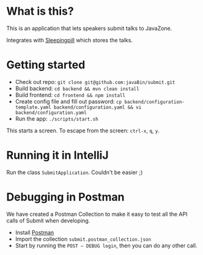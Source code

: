 # What is this?

This is an application that lets speakers submit talks to JavaZone.

Integrates with [Sleepingpill](https://github.com/javaBin/sleepingPillCore) which stores the talks.

# Getting started

* Check out repo: `git clone git@github.com:javaBin/submit.git`
* Build backend: `cd backend && mvn clean install`
* Build frontend: `cd frontend && npm install`
* Create config file and fill out password: `cp backend/configuration-template.yaml backend/configuration.yaml && vi backend/configuration.yaml`
* Run the app: `./scripts/start.sh`

This starts a screen. To escape from the screen: `ctrl-x`, `q`, `y`.

# Running it in IntelliJ

Run the class `SubmitApplication`. Couldn't be easier ;)

# Debugging in Postman

We have created a Postman Collection to make it easy to test all the API calls of Submit when developing.

* Install [Postman](https://www.getpostman.com)
* Import the collection `submit.postman_collection.json`
* Start by running the `POST – DEBUG login`, then you can do any other call.